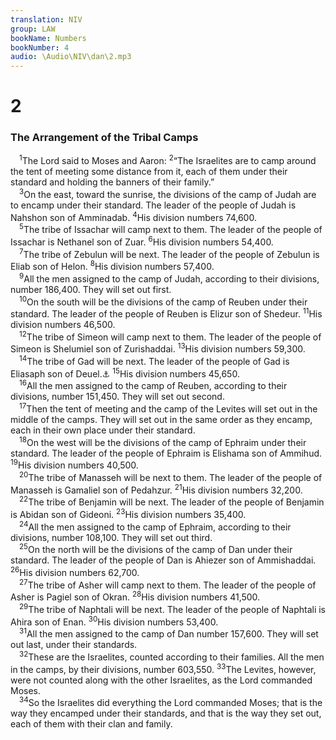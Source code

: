 ```yaml
---
translation: NIV
group: LAW
bookName: Numbers 
bookNumber: 4
audio: \Audio\NIV\dan\2.mp3
---
```


<div class="title"><h1>2</h1><h3>The Arrangement of the Tribal Camps </h3></div>
<span class="verse dan_2_1"> <sup>1</sup>The Lord said to Moses and Aaron: </span>
<span class="verse dan_2_2"><sup>2</sup>“The Israelites are to camp around the tent of meeting some distance from it, each of them under their standard and holding the banners of their family.” <br/></span>
<span class="verse dan_2_3"> <sup>3</sup>On the east, toward the sunrise, the divisions of the camp of Judah are to encamp under their standard. The leader of the people of Judah is Nahshon son of Amminadab. </span>
<span class="verse dan_2_4"><sup>4</sup>His division numbers 74,600. <br/></span>
<span class="verse dan_2_5"> <sup>5</sup>The tribe of Issachar will camp next to them. The leader of the people of Issachar is Nethanel son of Zuar. </span>
<span class="verse dan_2_6"><sup>6</sup>His division numbers 54,400. <br/></span>
<span class="verse dan_2_7"> <sup>7</sup>The tribe of Zebulun will be next. The leader of the people of Zebulun is Eliab son of Helon. </span>
<span class="verse dan_2_8"><sup>8</sup>His division numbers 57,400. <br/></span>
<span class="verse dan_2_9"> <sup>9</sup>All the men assigned to the camp of Judah, according to their divisions, number 186,400. They will set out first. <br/></span>
<span class="verse dan_2_10"> <sup>10</sup>On the south will be the divisions of the camp of Reuben under their standard. The leader of the people of Reuben is Elizur son of Shedeur. </span>
<span class="verse dan_2_11"><sup>11</sup>His division numbers 46,500. <br/></span>
<span class="verse dan_2_12"> <sup>12</sup>The tribe of Simeon will camp next to them. The leader of the people of Simeon is Shelumiel son of Zurishaddai. </span>
<span class="verse dan_2_13"><sup>13</sup>His division numbers 59,300. <br/></span>
<span class="verse dan_2_14"> <sup>14</sup>The tribe of Gad will be next. The leader of the people of Gad is Eliasaph son of Deuel.<a data-toggle="tooltip" data-placement="bottom" title="Many manuscripts of the Masoretic Text, Samaritan Pentateuch and Vulgate (see also 1:14); most manuscripts of the Masoretic Text Reuel">⚓</a></span>
<span class="verse dan_2_15"><sup>15</sup>His division numbers 45,650. <br/></span>
<span class="verse dan_2_16"> <sup>16</sup>All the men assigned to the camp of Reuben, according to their divisions, number 151,450. They will set out second. <br/></span>
<span class="verse dan_2_17"> <sup>17</sup>Then the tent of meeting and the camp of the Levites will set out in the middle of the camps. They will set out in the same order as they encamp, each in their own place under their standard. <br/></span>
<span class="verse dan_2_18"> <sup>18</sup>On the west will be the divisions of the camp of Ephraim under their standard. The leader of the people of Ephraim is Elishama son of Ammihud. </span>
<span class="verse dan_2_19"><sup>19</sup>His division numbers 40,500. <br/></span>
<span class="verse dan_2_20"> <sup>20</sup>The tribe of Manasseh will be next to them. The leader of the people of Manasseh is Gamaliel son of Pedahzur. </span>
<span class="verse dan_2_21"><sup>21</sup>His division numbers 32,200. <br/></span>
<span class="verse dan_2_22"> <sup>22</sup>The tribe of Benjamin will be next. The leader of the people of Benjamin is Abidan son of Gideoni. </span>
<span class="verse dan_2_23"><sup>23</sup>His division numbers 35,400. <br/></span>
<span class="verse dan_2_24"> <sup>24</sup>All the men assigned to the camp of Ephraim, according to their divisions, number 108,100. They will set out third. <br/></span>
<span class="verse dan_2_25"> <sup>25</sup>On the north will be the divisions of the camp of Dan under their standard. The leader of the people of Dan is Ahiezer son of Ammishaddai. </span>
<span class="verse dan_2_26"><sup>26</sup>His division numbers 62,700. <br/></span>
<span class="verse dan_2_27"> <sup>27</sup>The tribe of Asher will camp next to them. The leader of the people of Asher is Pagiel son of Okran. </span>
<span class="verse dan_2_28"><sup>28</sup>His division numbers 41,500. <br/></span>
<span class="verse dan_2_29"> <sup>29</sup>The tribe of Naphtali will be next. The leader of the people of Naphtali is Ahira son of Enan. </span>
<span class="verse dan_2_30"><sup>30</sup>His division numbers 53,400. <br/></span>
<span class="verse dan_2_31"> <sup>31</sup>All the men assigned to the camp of Dan number 157,600. They will set out last, under their standards. <br/></span>
<span class="verse dan_2_32"> <sup>32</sup>These are the Israelites, counted according to their families. All the men in the camps, by their divisions, number 603,550. </span>
<span class="verse dan_2_33"><sup>33</sup>The Levites, however, were not counted along with the other Israelites, as the Lord commanded Moses. <br/></span>
<span class="verse dan_2_34"> <sup>34</sup>So the Israelites did everything the Lord commanded Moses; that is the way they encamped under their standards, and that is the way they set out, each of them with their clan and family. <br/></span>
